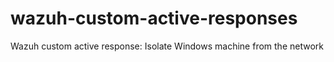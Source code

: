 # wazuh-custom-active-responses
Wazuh custom active response: Isolate Windows machine from the network
